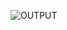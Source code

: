 ![OUTPUT](https://user-images.githubusercontent.com/76475358/142716542-4a07929f-18bc-4cae-a1d6-b491d16016c0.jpg)
